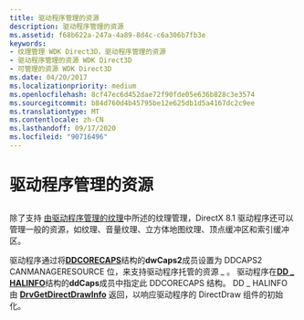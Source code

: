 ```yaml
---
title: 驱动程序管理的资源
description: 驱动程序管理的资源
ms.assetid: f68b622a-247a-4a89-8d4c-c6a306b7fb3e
keywords:
- 纹理管理 WDK Direct3D，驱动程序管理的资源
- 驱动程序管理的资源 WDK Direct3D
- 可管理的资源 WDK Direct3D
ms.date: 04/20/2017
ms.localizationpriority: medium
ms.openlocfilehash: 8cf47ec6d452dae72f90fde05e636b828c3e3574
ms.sourcegitcommit: b84d760d4b45795be12e625db1d5a4167dc2c9ee
ms.translationtype: MT
ms.contentlocale: zh-CN
ms.lasthandoff: 09/17/2020
ms.locfileid: "90716496"
---
```

# <a name="driver-managed-resources"></a>驱动程序管理的资源


## <span id="ddk_driver_managed_resources_gg"></span><span id="DDK_DRIVER_MANAGED_RESOURCES_GG"></span>


除了支持 [由驱动程序管理的纹理](driver-managed-textures.md)中所述的纹理管理，DirectX 8.1 驱动程序还可以管理一般的资源，如纹理、音量纹理、立方体地图纹理、顶点缓冲区和索引缓冲区。

驱动程序通过将[**DDCORECAPS**](/windows/win32/api/ddrawi/ns-ddrawi-_ddcorecaps)结构的**dwCaps2**成员设置为 DDCAPS2 CANMANAGERESOURCE 位，来支持驱动程序托管的资源 \_ 。 驱动程序在[**DD \_ HALINFO**](/windows/win32/api/ddrawint/ns-ddrawint-_dd_halinfo)结构的**ddCaps**成员中指定此 DDCORECAPS 结构。 DD \_ HALINFO 由 [**DrvGetDirectDrawInfo**](/windows/win32/api/winddi/nf-winddi-drvgetdirectdrawinfo) 返回，以响应驱动程序的 DirectDraw 组件的初始化。

 

